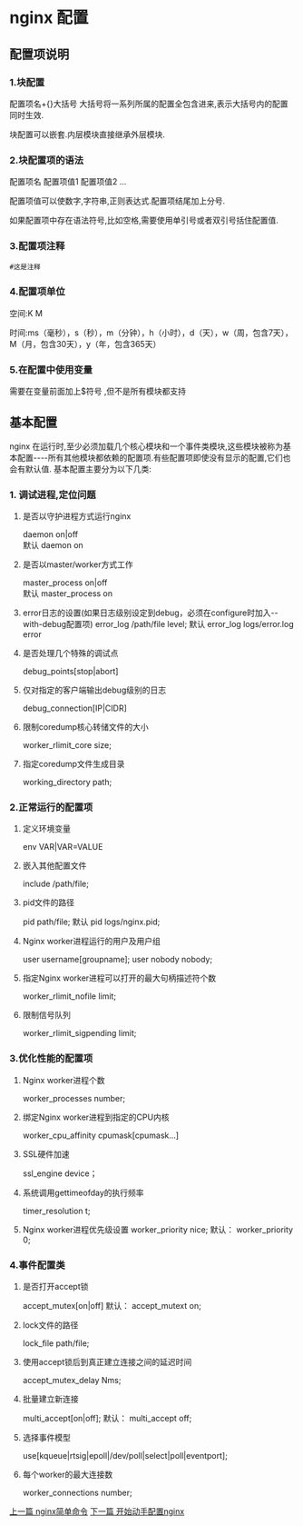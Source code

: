 # nginx 配置
## 配置项说明
### 1.块配置
 配置项名+{}大括号 大括号将一系列所属的配置全包含进来,表示大括号内的配置同时生效.

 块配置可以嵌套.内层模块直接继承外层模块.
### 2.块配置项的语法
配置项名 配置项值1 配置项值2 ...

配置项值可以使数字,字符串,正则表达式.配置项结尾加上分号.

如果配置项中存在语法符号,比如空格,需要使用单引号或者双引号括住配置值.
### 3.配置项注释
    #这是注释
### 4.配置项单位
空间:K M

时间:ms（毫秒），s（秒），m（分钟），h（小时），d（天），w（周，包含7天），M（月，包含30天），y（年，包含365天）
### 5.在配置中使用变量
需要在变量前面加上$符号 ,但不是所有模块都支持
## 基本配置
nginx 在运行时,至少必须加载几个核心模块和一个事件类模块,这些模块被称为基本配置----所有其他模块都依赖的配置项.有些配置项即使没有显示的配置,它们也会有默认值.
基本配置主要分为以下几类:
### 1. 调试进程,定位问题
1. 是否以守护进程方式运行nginx

    daemon on|off       
    默认 daemon on
2. 是否以master/worker方式工作

    master_process on|off       
    默认 master_process on 
3. error日志的设置(如果日志级别设定到debug，必须在configure时加入--with-debug配置项)
    error_log /path/file level;
    默认 error_log logs/error.log error
4. 是否处理几个特殊的调试点

    debug_points[stop|abort]
5. 仅对指定的客户端输出debug级别的日志
    
     debug_connection[IP|CIDR]
6. 限制coredump核心转储文件的大小

    worker_rlimit_core size;
7. 指定coredump文件生成目录

    working_directory path;
### 2.正常运行的配置项
1. 定义环境变量

    env VAR|VAR=VALUE
2. 嵌入其他配置文件

     include /path/file;
3. pid文件的路径

    pid path/file;
    默认 pid logs/nginx.pid;
4. Nginx worker进程运行的用户及用户组

    user username[groupname];
    user nobody nobody;
5. 指定Nginx worker进程可以打开的最大句柄描述符个数

    worker_rlimit_nofile limit;
6. 限制信号队列
    
    worker_rlimit_sigpending limit;
### 3.优化性能的配置项
1. Nginx worker进程个数

    worker_processes number;
2. 绑定Nginx worker进程到指定的CPU内核

    worker_cpu_affinity cpumask[cpumask...]
3. SSL硬件加速

    ssl_engine device；
4. 系统调用gettimeofday的执行频率

    timer_resolution t;
5. Nginx worker进程优先级设置
    worker_priority nice;
    默认： worker_priority 0;
### 4.事件配置类
1. 是否打开accept锁

    accept_mutex[on|off]
    默认： accept_mutext on;
2. lock文件的路径

     lock_file path/file;
3. 使用accept锁后到真正建立连接之间的延迟时间

     accept_mutex_delay Nms;
4. 批量建立新连接

    multi_accept[on|off];
    默认： multi_accept off;
5. 选择事件模型

     use[kqueue|rtsig|epoll|/dev/poll|select|poll|eventport];
6. 每个worker的最大连接数

     worker_connections number;
     
[上一篇 nginx简单命令](02.md) [下一篇 开始动手配置nginx](04.md)
